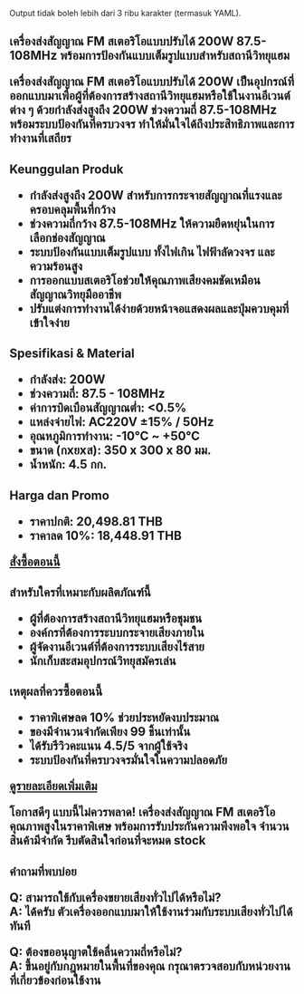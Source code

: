 Output tidak boleh lebih dari 3 ribu karakter (termasuk YAML).
  

<h2>เครื่องส่งสัญญาณ FM สเตอริโอแบบปรับได้ 200W 87.5-108MHz พร้อมการป้องกันแบบเต็มรูปแบบสําหรับสถานีวิทยุแฮม
  
เครื่องส่งสัญญาณ FM สเตอริโอแบบปรับได้ 200W เป็นอุปกรณ์ที่ออกแบบมาเพื่อผู้ที่ต้องการสร้างสถานีวิทยุแฮมหรือใช้ในงานอีเวนต์ต่าง ๆ ด้วยกำลังส่งสูงถึง 200W ช่วงความถี่ 87.5-108MHz พร้อมระบบป้องกันที่ครบวงจร ทำให้มั่นใจได้ถึงประสิทธิภาพและการทำงานที่เสถียร
  
<h2>Keunggulan Produk
  
- กำลังส่งสูงถึง 200W สำหรับการกระจายสัญญาณที่แรงและครอบคลุมพื้นที่กว้าง
- ช่วงความถี่กว้าง 87.5-108MHz ให้ความยืดหยุ่นในการเลือกช่องสัญญาณ
- ระบบป้องกันแบบเต็มรูปแบบ ทั้งไฟเกิน ไฟฟ้าลัดวงจร และความร้อนสูง
- การออกแบบสเตอริโอช่วยให้คุณภาพเสียงคมชัดเหมือนสัญญาณวิทยุมืออาชีพ
- ปรับแต่งการทำงานได้ง่ายด้วยหน้าจอแสดงผลและปุ่มควบคุมที่เข้าใจง่าย
  
<h2>Spesifikasi & Material
  
- กำลังส่ง: 200W
- ช่วงความถี่: 87.5 - 108MHz
- ค่าการบิดเบือนสัญญาณต่ำ: <0.5%
- แหล่งจ่ายไฟ: AC220V ±15% / 50Hz
- อุณหภูมิการทำงาน: -10℃ ~ +50℃
- ขนาด (กxยxส): 350 x 300 x 80 มม.
- น้ำหนัก: 4.5 กก.
  
<h2>Harga dan Promo
  
- ราคาปกติ: 20,498.81 THB
- ราคาลด 10%: 18,448.91 THB
  
<div class="flex justify-center my-2">
  <a href="https://buy.csgad.com/omXzHne" rel="nofollow sponsored" target="_blank" class="py-2 px-4 rounded-md text-white font-semibold bg-gradient-to-r from-[#f73c22] to-[#ff7b48]">สั่งซื้อตอนนี้</a>
</div>
  
<h2>สำหรับใครที่เหมาะกับผลิตภัณฑ์นี้
  
- ผู้ที่ต้องการสร้างสถานีวิทยุแฮมหรือชุมชน
- องค์กรที่ต้องการระบบกระจายเสียงภายใน
- ผู้จัดงานอีเวนต์ที่ต้องการระบบเสียงไร้สาย
- นักเก็บสะสมอุปกรณ์วิทยุสมัครเล่น
  
<h2>เหตุผลที่ควรซื้อตอนนี้
  
- ราคาพิเศษลด 10% ช่วยประหยัดงบประมาณ
- ของมีจำนวนจำกัดเพียง 99 ชิ้นเท่านั้น
- ได้รับรีวิวคะแนน 4.5/5 จากผู้ใช้จริง
- ระบบป้องกันที่ครบวงจรมั่นใจในความปลอดภัย
  
<div class="flex justify-center my-2">
  <a href="https://buy.csgad.com/omXzHne" rel="nofollow sponsored" target="_blank" class="py-2 px-4 rounded-md text-white font-semibold bg-gradient-to-r from-[#f73c22] to-[#ff7b48]">ดูรายละเอียดเพิ่มเติม</a>
</div>
  
โอกาสดีๆ แบบนี้ไม่ควรพลาด! เครื่องส่งสัญญาณ FM สเตอริโอคุณภาพสูงในราคาพิเศษ พร้อมการรับประกันความพึงพอใจ จำนวนสินค้ามีจำกัด รีบตัดสินใจก่อนที่จะหมด stock
  
<h2>คำถามที่พบบ่อย
  
**Q: สามารถใช้กับเครื่องขยายเสียงทั่วไปได้หรือไม่?**  
A: ได้ครับ ตัวเครื่องออกแบบมาให้ใช้งานร่วมกับระบบเสียงทั่วไปได้ทันที
  
**Q: ต้องขออนุญาตใช้คลื่นความถี่หรือไม่?**  
A: ขึ้นอยู่กับกฎหมายในพื้นที่ของคุณ กรุณาตรวจสอบกับหน่วยงานที่เกี่ยวข้องก่อนใช้งาน